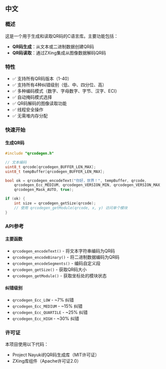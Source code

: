 ## 中文

### 概述
这是一个用于生成和读取QR码的C语言库。主要功能包括：
- **QR码生成**：从文本或二进制数据创建QR码
- **QR码读取**：通过ZXing集成从图像数据解码QR码

### 特性
- ✅ 支持所有QR码版本（1-40）
- ✅ 支持所有4种纠错级别（低、中、四分位、高）
- ✅ 多种编码模式（数字、字母数字、字节、汉字、ECI）
- ✅ 自动掩码模式选择
- ✅ QR码解码的图像读取功能
- ✅ 线程安全操作
- ✅ 无需堆内存分配

### 快速开始

#### 生成QR码
```c
#include "qrcodegen.h"

// 文本编码
uint8_t qrcode[qrcodegen_BUFFER_LEN_MAX];
uint8_t tempBuffer[qrcodegen_BUFFER_LEN_MAX];

bool ok = qrcodegen_encodeText("你好，世界！", tempBuffer, qrcode,
    qrcodegen_Ecc_MEDIUM, qrcodegen_VERSION_MIN, qrcodegen_VERSION_MAX,
    qrcodegen_Mask_AUTO, true);

if (ok) {
    int size = qrcodegen_getSize(qrcode);
    // 使用 qrcodegen_getModule(qrcode, x, y) 访问单个模块
}
```

### API参考

#### 主要函数
- `qrcodegen_encodeText()` - 将文本字符串编码为QR码
- `qrcodegen_encodeBinary()` - 将二进制数据编码为QR码
- `qrcodegen_encodeSegments()` - 编码自定义段
- `qrcodegen_getSize()` - 获取QR码大小
- `qrcodegen_getModule()` - 获取坐标处的模块状态

#### 纠错级别
- `qrcodegen_Ecc_LOW` - ~7% 纠错
- `qrcodegen_Ecc_MEDIUM` - ~15% 纠错
- `qrcodegen_Ecc_QUARTILE` - ~25% 纠错
- `qrcodegen_Ecc_HIGH` - ~30% 纠错

### 许可证
本项目使用以下代码：
- Project Nayuki的QR码生成库（MIT许可证）
- ZXing库组件（Apache许可证2.0）
